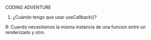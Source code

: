 CODING ADVENTURE

1. ¿Cuándo tengo que usar useCallback()?

R: Cuando necesitamos la misma instancia de una funcion entre un renderizado y otro.
